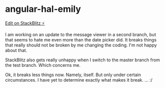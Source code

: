 # angular-hal-emily

[Edit on StackBlitz ⚡️](https://stackblitz.com/edit/angular-hal-emily?file=src/app/app.component.html)

I am working on an update to the message viewer in a second branch, but that seems to hate me even more than the date picker did. It breaks things that really should not be broken by me changing the coding. I'm not happy about that.

StackBlitz also gets really unhappy when I switch to the master branch from the test branch. Which concerns me.

Ok, it breaks less things now. Namely, itself. But only under certain circumstances. I have yet to determine exactly what makes it break. ... :/